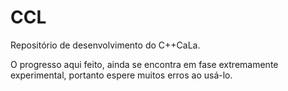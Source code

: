 CCL
===

Repositório de desenvolvimento do C++CaLa. 

O progresso aqui feito, ainda se encontra em fase extremamente experimental, portanto espere muitos erros ao usá-lo.
